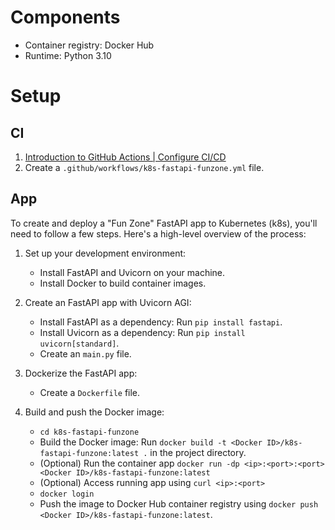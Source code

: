 # Components

- Container registry: Docker Hub
- Runtime: Python 3.10

# Setup

## CI

1. [Introduction to GitHub Actions | Configure CI/CD](https://docs.docker.com/build/ci/github-actions/)
2. Create a `.github/workflows/k8s-fastapi-funzone.yml` file.

## App

To create and deploy a "Fun Zone" FastAPI app to Kubernetes (k8s), you'll need to follow a few steps. Here's a high-level overview of the process:

1. Set up your development environment:
   - Install FastAPI and Uvicorn on your machine.
   - Install Docker to build container images.

2. Create an FastAPI app with Uvicorn AGI:
   - Install FastAPI as a dependency: Run `pip install fastapi`.
   - Install Uvicorn as a dependency: Run `pip install uvicorn[standard]`.
   - Create an `main.py` file.

3. Dockerize the FastAPI app:
   - Create a `Dockerfile` file.

4. Build and push the Docker image:
   - `cd k8s-fastapi-funzone`
   - Build the Docker image: Run `docker build -t <Docker ID>/k8s-fastapi-funzone:latest .` in the project directory.
   - (Optional) Run the container app `docker run -dp <ip>:<port>:<port> <Docker ID>/k8s-fastapi-funzone:latest`
   - (Optional) Access running app using  `curl <ip>:<port>`
   - `docker login`
   - Push the image to Docker Hub container registry using `docker push <Docker ID>/k8s-fastapi-funzone:latest`.
